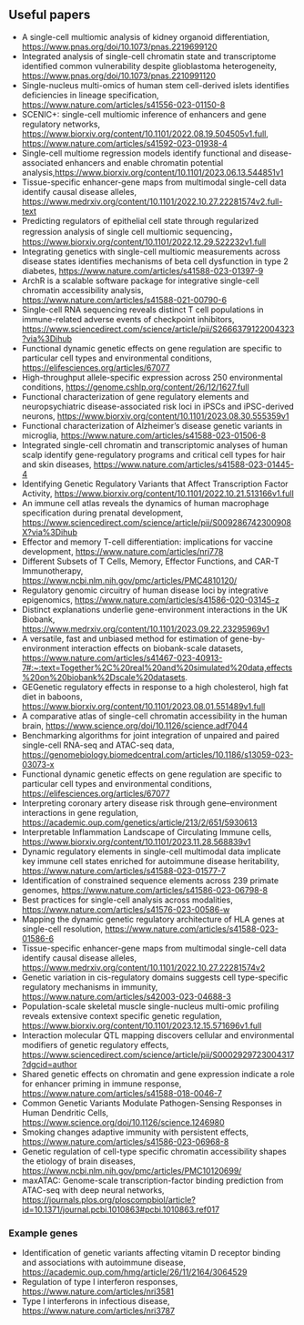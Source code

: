 ## Useful papers
- A single-cell multiomic analysis of kidney organoid differentiation, https://www.pnas.org/doi/10.1073/pnas.2219699120
- Integrated analysis of single-cell chromatin state and transcriptome identified common vulnerability despite glioblastoma heterogeneity, https://www.pnas.org/doi/10.1073/pnas.2210991120
- Single-nucleus multi-omics of human stem cell-derived islets identifies deficiencies in lineage specification, https://www.nature.com/articles/s41556-023-01150-8
- SCENIC+: single-cell multiomic inference of enhancers and gene regulatory networks, https://www.biorxiv.org/content/10.1101/2022.08.19.504505v1.full,
  https://www.nature.com/articles/s41592-023-01938-4
- Single-cell multiome regression models identify functional and disease-associated enhancers and enable chromatin potential analysis,https://www.biorxiv.org/content/10.1101/2023.06.13.544851v1
- Tissue-specific enhancer-gene maps from multimodal single-cell data identify causal disease alleles, https://www.medrxiv.org/content/10.1101/2022.10.27.22281574v2.full-text
- Predicting regulators of epithelial cell state through regularized regression analysis of single cell multiomic sequencing， https://www.biorxiv.org/content/10.1101/2022.12.29.522232v1.full 
- Integrating genetics with single-cell multiomic measurements across disease states identifies mechanisms of beta cell dysfunction in type 2 diabetes, https://www.nature.com/articles/s41588-023-01397-9
- ArchR is a scalable software package for integrative single-cell chromatin accessibility analysis, https://www.nature.com/articles/s41588-021-00790-6
- Single-cell RNA sequencing reveals distinct T cell populations in immune-related adverse events of checkpoint inhibitors, https://www.sciencedirect.com/science/article/pii/S2666379122004323?via%3Dihub
- Functional dynamic genetic effects on gene regulation are specific to particular cell types and environmental conditions, https://elifesciences.org/articles/67077
- High-throughput allele-specific expression across 250 environmental conditions, https://genome.cshlp.org/content/26/12/1627.full
- Functional characterization of gene regulatory elements and neuropsychiatric disease-associated risk loci in iPSCs and iPSC-derived neurons, https://www.biorxiv.org/content/10.1101/2023.08.30.555359v1
- Functional characterization of Alzheimer’s disease genetic variants in microglia, https://www.nature.com/articles/s41588-023-01506-8
- Integrated single-cell chromatin and transcriptomic analyses of human scalp identify gene-regulatory programs and critical cell types for hair and skin diseases, https://www.nature.com/articles/s41588-023-01445-4
- Identifying Genetic Regulatory Variants that Affect Transcription Factor Activity, https://www.biorxiv.org/content/10.1101/2022.10.21.513166v1.full
- An immune cell atlas reveals the dynamics of human macrophage specification during prenatal development, https://www.sciencedirect.com/science/article/pii/S009286742300908X?via%3Dihub
- Effector and memory T-cell differentiation: implications for vaccine development, https://www.nature.com/articles/nri778
- Different Subsets of T Cells, Memory, Effector Functions, and CAR-T Immunotherapy, https://www.ncbi.nlm.nih.gov/pmc/articles/PMC4810120/
- Regulatory genomic circuitry of human disease loci by integrative epigenomics, https://www.nature.com/articles/s41586-020-03145-z
- Distinct explanations underlie gene-environment interactions in the UK Biobank, https://www.medrxiv.org/content/10.1101/2023.09.22.23295969v1
- A versatile, fast and unbiased method for estimation of gene-by-environment interaction effects on biobank-scale datasets, https://www.nature.com/articles/s41467-023-40913-7#:~:text=Together%2C%20real%20and%20simulated%20data,effects%20on%20biobank%2Dscale%20datasets.
- GEGenetic regulatory effects in response to a high cholesterol, high fat diet in baboons, https://www.biorxiv.org/content/10.1101/2023.08.01.551489v1.full
- A comparative atlas of single-cell chromatin accessibility in the human brain, https://www.science.org/doi/10.1126/science.adf7044
- Benchmarking algorithms for joint integration of unpaired and paired single-cell RNA-seq and ATAC-seq data, https://genomebiology.biomedcentral.com/articles/10.1186/s13059-023-03073-x
- Functional dynamic genetic effects on gene regulation are specific to particular cell types and environmental conditions, https://elifesciences.org/articles/67077
- Interpreting coronary artery disease risk through gene–environment interactions in gene regulation, https://academic.oup.com/genetics/article/213/2/651/5930613
- Interpretable Inflammation Landscape of Circulating Immune cells,
 https://www.biorxiv.org/content/10.1101/2023.11.28.568839v1
- Dynamic regulatory elements in single-cell multimodal data implicate key immune cell states enriched for autoimmune disease heritability,
  https://www.nature.com/articles/s41588-023-01577-7
- Identification of constrained sequence elements across 239 primate genomes, https://www.nature.com/articles/s41586-023-06798-8
- Best practices for single-cell analysis across modalities, https://www.nature.com/articles/s41576-023-00586-w
- Mapping the dynamic genetic regulatory architecture of HLA genes at single-cell resolution, https://www.nature.com/articles/s41588-023-01586-6
- Tissue-specific enhancer-gene maps from multimodal single-cell data identify causal disease alleles, https://www.medrxiv.org/content/10.1101/2022.10.27.22281574v2
- Genetic variation in cis-regulatory domains suggests cell type-specific regulatory mechanisms in immunity, https://www.nature.com/articles/s42003-023-04688-3
- Population-scale skeletal muscle single-nucleus multi-omic profiling reveals extensive context specific genetic regulation, https://www.biorxiv.org/content/10.1101/2023.12.15.571696v1.full
- Interaction molecular QTL mapping discovers cellular and environmental modifiers of genetic regulatory effects, https://www.sciencedirect.com/science/article/pii/S0002929723004317?dgcid=author
- Shared genetic effects on chromatin and gene expression indicate a role for enhancer priming in immune response, https://www.nature.com/articles/s41588-018-0046-7
- Common Genetic Variants Modulate Pathogen-Sensing Responses in Human Dendritic Cells, https://www.science.org/doi/10.1126/science.1246980
- Smoking changes adaptive immunity with persistent effects, https://www.nature.com/articles/s41586-023-06968-8
- Genetic regulation of cell-type specific chromatin accessibility shapes the etiology of brain diseases, https://www.ncbi.nlm.nih.gov/pmc/articles/PMC10120699/
- maxATAC: Genome-scale transcription-factor binding prediction from ATAC-seq with deep neural networks, https://journals.plos.org/ploscompbiol/article?id=10.1371/journal.pcbi.1010863#pcbi.1010863.ref017

### Example genes
- Identification of genetic variants affecting vitamin D receptor binding and associations with autoimmune disease,  https://academic.oup.com/hmg/article/26/11/2164/3064529
- Regulation of type I interferon responses, https://www.nature.com/articles/nri3581
- Type I interferons in infectious disease, https://www.nature.com/articles/nri3787
